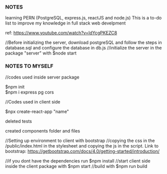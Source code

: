 ### NOTES ###

learning PERN (PostgreSQL, express.js, reactJS and node.js)
This is a to-do list to improve my knowledge in full stack web develpment 

ref: https://www.youtube.com/watch?v=ldYcgPKEZC8



//Before initializing the server, download postgreSQL and follow the steps in database.sql and configure the database in db.js
//initialize the server in the package "server" with $node start


### NOTES TO MYSELF ###

//codes used inside server package

$npm init       
$npm i express pg cors

//Codes used in client side

$npx create-react-app "name"

deleted tests

created components folder and files

//Setting up environment to client with bootstrap //copying the css in the /public/index.html in the stylesheet and 
copying the js in the script.
Link to bootstrap: https://getbootstrap.com/docs/4.0/getting-started/introduction/


//if you dont have the dependencies run $npm install
//start client side inside the client package with $npm start 
//build with $npm run build

